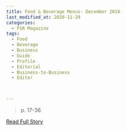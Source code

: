 ```yaml
---
title: Food & Beverage Menus- December 2018
last_modified_at: 2020-11-29
categories:
  - FSR Magazine
tags:
  - Food
  - Beverage
  - Business
  - Guide
  - Profile
  - Editorial 
  - Business-to-Business
  - Editor



---
```


> p. 17-36

<a href="http://www.omagdigital.com/publication/?i=545773&ver=html5&p=19" target="_blank">Read Full Story</a>

